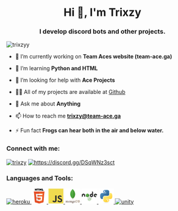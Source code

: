 <h1 align="center">Hi 👋, I'm Trixzy</h1>
<h3 align="center">I develop discord bots and other projects.</h3>

<p align="left"> <img src="https://komarev.com/ghpvc/?username=trixzyy&label=Profile%20views&color=0e75b6&style=flat" alt="trixzyy" /> </p>

- 🔭 I’m currently working on **Team Aces website (team-ace.ga)**

- 🌱 I’m learning **Python and HTML**

- 🤝 I’m looking for help with **Ace Projects**

- 👨‍💻 All of my projects are available at [Github](Github)

- 💬 Ask me about **Anything**

- 📫 How to reach me **trixzy@team-ace.ga**

- ⚡ Fun fact **Frogs can hear both in the air and below water.**

<h3 align="left">Connect with me:</h3>
<p align="left">
<a href="https://www.youtube.com/c/trixzy" target="blank"><img align="center" src="https://cdn.jsdelivr.net/npm/simple-icons@3.0.1/icons/youtube.svg" alt="trixzy" height="30" width="40" /></a>
<a href="https://discord.gg/https://discord.gg/DSqWNz3sct" target="blank"><img align="center" src="https://cdn.jsdelivr.net/npm/simple-icons@3.0.1/icons/discord.svg" alt="https://discord.gg/DSqWNz3sct" height="30" width="40" /></a>
</p>

<h3 align="left">Languages and Tools:</h3>
<p align="left"> <a href="https://heroku.com" target="_blank"> <img src="https://www.vectorlogo.zone/logos/heroku/heroku-icon.svg" alt="heroku" width="40" height="40"/> </a> <a href="https://www.w3.org/html/" target="_blank"> <img src="https://raw.githubusercontent.com/devicons/devicon/master/icons/html5/html5-original-wordmark.svg" alt="html5" width="40" height="40"/> </a> <a href="https://developer.mozilla.org/en-US/docs/Web/JavaScript" target="_blank"> <img src="https://raw.githubusercontent.com/devicons/devicon/master/icons/javascript/javascript-original.svg" alt="javascript" width="40" height="40"/> </a> <a href="https://www.mongodb.com/" target="_blank"> <img src="https://raw.githubusercontent.com/devicons/devicon/master/icons/mongodb/mongodb-original-wordmark.svg" alt="mongodb" width="40" height="40"/> </a> <a href="https://nodejs.org" target="_blank"> <img src="https://raw.githubusercontent.com/devicons/devicon/master/icons/nodejs/nodejs-original-wordmark.svg" alt="nodejs" width="40" height="40"/> </a> <a href="https://www.python.org" target="_blank"> <img src="https://raw.githubusercontent.com/devicons/devicon/master/icons/python/python-original.svg" alt="python" width="40" height="40"/> </a> <a href="https://unity.com/" target="_blank"> <img src="https://www.vectorlogo.zone/logos/unity3d/unity3d-icon.svg" alt="unity" width="40" height="40"/> </a> </p>
